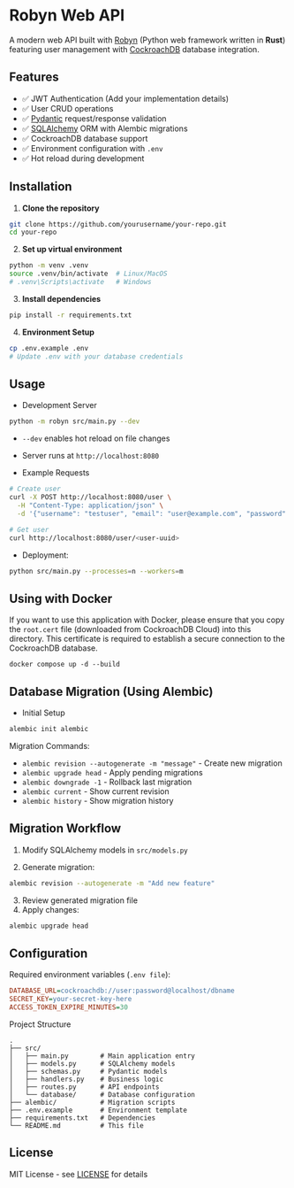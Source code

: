 # Robyn Web API

A modern web API built with [Robyn](https://robyn.tech/) (Python web framework written in **Rust**) featuring user management with [CockroachDB](https://github.com/cockroachdb/cockroach) database integration.

## Features

- ✅ JWT Authentication (Add your implementation details)
- ✅ User CRUD operations
- ✅ [Pydantic](https://docs.pydantic.dev) request/response validation
- ✅ [SQLAlchemy](https://www.sqlalchemy.org/) ORM with Alembic migrations
- ✅ CockroachDB database support
- ✅ Environment configuration with `.env`
- ✅ Hot reload during development

## Installation

1. **Clone the repository**

```bash
git clone https://github.com/yourusername/your-repo.git
cd your-repo
```

2. **Set up virtual environment**

```bash
python -m venv .venv
source .venv/bin/activate  # Linux/MacOS
# .venv\Scripts\activate   # Windows
```

3. **Install dependencies**

```bash
pip install -r requirements.txt
```

4. **Environment Setup**

```bash
cp .env.example .env
# Update .env with your database credentials
```

## Usage

- Development Server

```bash
python -m robyn src/main.py --dev
```

- `--dev` enables hot reload on file changes

- Server runs at `http://localhost:8080`

* Example Requests

```bash
# Create user
curl -X POST http://localhost:8080/user \
  -H "Content-Type: application/json" \
  -d '{"username": "testuser", "email": "user@example.com", "password": "secret"}'

# Get user
curl http://localhost:8080/user/<user-uuid>
```
- Deployment:
```bash
python src/main.py --processes=n --workers=m
```
## Using with Docker

If you want to use this application with Docker, please ensure that you copy the `root.cert` file (downloaded from CockroachDB Cloud) into this directory. This certificate is required to establish a secure connection to the CockroachDB database.

```shell
docker compose up -d --build
```


## Database Migration (Using Alembic)

- Initial Setup

```bash
alembic init alembic
```

Migration Commands:

- `alembic revision --autogenerate -m "message"` - Create new migration
- `alembic upgrade head` - Apply pending migrations
- `alembic downgrade -1` - Rollback last migration
- `alembic current` - Show current revision
- `alembic history` - Show migration history

## Migration Workflow

1. Modify SQLAlchemy models in `src/models.py`

2. Generate migration:

```bash
alembic revision --autogenerate -m "Add new feature"
```

3. Review generated migration file
4. Apply changes:

```bash
alembic upgrade head
```

## Configuration

Required environment variables (`.env file`):

```ini
DATABASE_URL=cockroachdb://user:password@localhost/dbname
SECRET_KEY=your-secret-key-here
ACCESS_TOKEN_EXPIRE_MINUTES=30
```

Project Structure

```
.
├── src/
│   ├── main.py        # Main application entry
│   ├── models.py      # SQLAlchemy models
│   ├── schemas.py     # Pydantic models
│   ├── handlers.py    # Business logic
│   ├── routes.py      # API endpoints
│   └── database/      # Database configuration
├── alembic/           # Migration scripts
├── .env.example       # Environment template
├── requirements.txt   # Dependencies
└── README.md          # This file
```

## License

MIT License - see [LICENSE](https://github.com/derder3010/robyn-web-api/blob/main/LICENSE) for details

